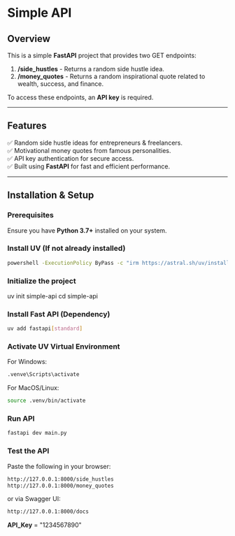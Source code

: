 # Simple API

## Overview
This is a simple **FastAPI** project that provides two GET endpoints:

1. **/side_hustles** - Returns a random side hustle idea.
2. **/money_quotes** - Returns a random inspirational quote related to wealth, success, and finance.

To access these endpoints, an **API key** is required.

---

## Features
✅ Random side hustle ideas for entrepreneurs & freelancers.  
✅ Motivational money quotes from famous personalities.  
✅ API key authentication for secure access.  
✅ Built using **FastAPI** for fast and efficient performance.  

---

## Installation & Setup

### Prerequisites
Ensure you have **Python 3.7+** installed on your system.

### Install UV (If not already installed)
```sh
powershell -ExecutionPolicy ByPass -c "irm https://astral.sh/uv/install.ps1 | iex"
```

### Initialize the project
uv init simple-api
cd simple-api

### Install Fast API (Dependency)
```sh
uv add fastapi[standard]
```

### Activate UV Virtual Environment
For Windows:
```sh
.venve\Scripts\activate
```
For MacOS/Linux:
```sh
source .venv/bin/activate
```

### Run API
```sh
fastapi dev main.py
```

### Test the API
Paste the following in your browser:
```sh
http://127.0.0.1:8000/side_hustles
http://127.0.0.1:8000/money_quotes
```
or via Swagger UI:
```sh
http://127.0.0.1:8000/docs
```
**API_Key** = "1234567890"

